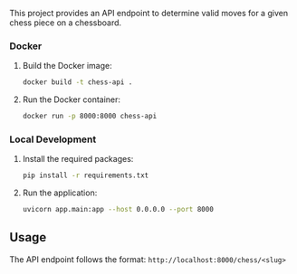 This project provides an API endpoint to determine valid moves for a given chess piece on a chessboard.

### Docker

1. Build the Docker image:

    ```sh
    docker build -t chess-api .
    ```

2. Run the Docker container:

    ```sh
    docker run -p 8000:8000 chess-api
    ```

### Local Development

1. Install the required packages:

    ```sh
    pip install -r requirements.txt
    ```

2. Run the application:

    ```sh
    uvicorn app.main:app --host 0.0.0.0 --port 8000
    ```

## Usage

The API endpoint follows the format: `http://localhost:8000/chess/<slug>`

